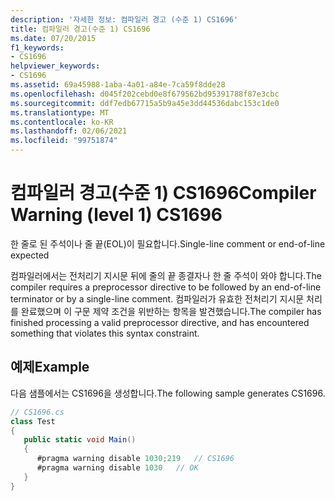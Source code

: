 ```yaml
---
description: '자세한 정보: 컴파일러 경고 (수준 1) CS1696'
title: 컴파일러 경고(수준 1) CS1696
ms.date: 07/20/2015
f1_keywords:
- CS1696
helpviewer_keywords:
- CS1696
ms.assetid: 69a45988-1aba-4a01-a84e-7ca59f8dde28
ms.openlocfilehash: d045f202cebd0e8f679562bd95391788f87e3cbc
ms.sourcegitcommit: ddf7edb67715a5b9a45e3dd44536dabc153c1de0
ms.translationtype: MT
ms.contentlocale: ko-KR
ms.lasthandoff: 02/06/2021
ms.locfileid: "99751874"
---
```

# <a name="compiler-warning-level-1-cs1696"></a><span data-ttu-id="2f780-103">컴파일러 경고(수준 1) CS1696</span><span class="sxs-lookup"><span data-stu-id="2f780-103">Compiler Warning (level 1) CS1696</span></span>

<span data-ttu-id="2f780-104">한 줄로 된 주석이나 줄 끝(EOL)이 필요합니다.</span><span class="sxs-lookup"><span data-stu-id="2f780-104">Single-line comment or end-of-line expected</span></span>  
  
 <span data-ttu-id="2f780-105">컴파일러에서는 전처리기 지시문 뒤에 줄의 끝 종결자나 한 줄 주석이 와야 합니다.</span><span class="sxs-lookup"><span data-stu-id="2f780-105">The compiler requires a preprocessor directive to be followed by an end-of-line terminator or by a single-line comment.</span></span> <span data-ttu-id="2f780-106">컴파일러가 유효한 전처리기 지시문 처리를 완료했으며 이 구문 제약 조건을 위반하는 항목을 발견했습니다.</span><span class="sxs-lookup"><span data-stu-id="2f780-106">The compiler has finished processing a valid preprocessor directive, and has encountered something that violates this syntax constraint.</span></span>  
  
## <a name="example"></a><span data-ttu-id="2f780-107">예제</span><span class="sxs-lookup"><span data-stu-id="2f780-107">Example</span></span>  

 <span data-ttu-id="2f780-108">다음 샘플에서는 CS1696을 생성합니다.</span><span class="sxs-lookup"><span data-stu-id="2f780-108">The following sample generates CS1696.</span></span>  
  
```csharp  
// CS1696.cs  
class Test  
{  
   public static void Main()  
   {  
      #pragma warning disable 1030;219   // CS1696  
      #pragma warning disable 1030   // OK  
   }  
}  
```
